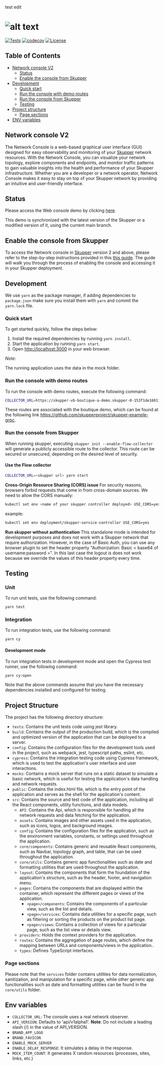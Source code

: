 test edit
# ![alt text](https://user-images.githubusercontent.com/79913332/225248562-80d8f046-dba6-4b1e-94d2-75b4ece046f0.png)

[![Tests](https://github.com/skupperproject/skupper-console/actions/workflows/skupper-console.yml/badge.svg)](https://github.com/skupperproject/skupper-console/actions/workflows/skupper-console.yml) [![codecov](https://codecov.io/github/skupperproject/skupper-console/graph/badge.svg?token=42RWX7XAHH)](https://codecov.io/github/skupperproject/skupper-console) [![License](https://img.shields.io/badge/License-Apache_2.0-blue.svg)](https://opensource.org/licenses/Apache-2.0)

## Table of Contents

- [Network console V2](#network-console-v2)
  - [Status](#status)
  - [Enable the console from Skupper](#enable-the-console-from-skupper)
- [Development](#development)
  - [Quick start](#quick-start)
  - [Run the console with demo routes](#run-the-console-with-demo-routes)
  - [Run the console from Skupper](#run-the-console-from-skupper)
  - [Testing](#testing)
- [Project structure](#project-structure)
  - [Page sections](#page-sections)
- [ENV variables](#env-variables)

## Network console V2

The Network Console is a web-based graphical user interface (GUI) designed for easy observability and monitoring of your [Skupper](https://github.com/skupperproject/skupper) network resources. With the Network Console, you can visualize your network topology, explore components and endpoints, and monitor traffic patterns to gain valuable insights into the health and performance of your Skupper infrastructure. Whether you are a developer or a network operator, Network Console makes it easy to stay on top of your Skupper network by providing an intuitive and user-friendly interface.

## Status

Please access the Web console demo by clicking [here](https://skupper-console-v2.vercel.app).

This demo is synchronized with the latest version of the Skupper or a modified version of it, using the current main branch.

## Enable the console from Skupper

To access the Network console in [Skupper](https://github.com/skupperproject/skupper) version 2 and above, please refer to the step-by-step instructions provided in this [this guide](https://github.com/skupperproject/skupper-docs/blob/main/modules/console/pages/index.adoc). The guide will walk you through the process of enabling the console and accessing it in your Skupper deployment.

## Development

We use `yarn` as the package manager, if adding dependencies to `package.json`
make sure you install them with `yarn` and commit the `yarn.lock` file.

### Quick start

To get started quickly, follow the steps below:

1. Install the required dependencies by running `yarn install`.
2. Start the application by running `yarn start`.
3. Open <http://localhost:3000> in your web browser.

_Note_:

The running application uses the data in the mock folder.

### Run the console with demo routes

To run the console with demo routes, execute the following command:

```bash
COLLECTOR_URL=https://skupper-vb-boutique-a-demo.skupper-0-153f1de160110098c1928a6c05e19444-0000.us-east.containers.appdomain.cloud yarn start
```

These routes are associated with the boutique demo, which can be found at the following link <https://github.com/skupperproject/skupper-example-grpc>.

### Run the console from Skupper

When running skupper, executing `skupper init --enable-flow-collector` will generate a publicly accessible route to the collector. This route can be secured or unsecured, depending on the desired level of security.

#### Use the Flow collector

```bash
COLLECTOR_URL=<skupper url> yarn start
```

**Cross-Origin Resource Sharing (CORS) issue**
For security reasons, browsers forbid requests that come in from cross-domain sources. We need to allow the CORS manually:

```bash
kubectl set env <name of your skupper controller deployed> USE_CORS=yes
```

example:

```bash
kubectl set env deployment/skupper-service-controller USE_CORS=yes
```

**Run skupper without authentication**
This standalone mode is intended for development purposes and does not work with a Skupper network that require authorization. However, in the case of Basic Auth, you can use any browser plugin to set the header property "Authorization: Basic < base64 of username:password >". In this last case the logout is does not work because we override the values of this header property every time.

## Testing

### Unit

To run unit tests, use the following command:

```bash
yarn test
```

### Integration

To run integration tests, use the following command:

```bash
yarn cy
```

#### Development mode

To run integration tests in development mode and open the Cypress test runner, use the following command:

```bash
yarn cy:open
```

Note that the above commands assume that you have the necessary dependencies installed and configured for testing.

## Project Structure

The project has the following directory structure:

- `tests`: Contains the unit tests code using jest library.
- `build`: Contains the output of the production build, which is the compiled and optimized version of the application that can be deployed to a server.
- `config`: Contains the configuration files for the development tools used in the project, such as webpack, jest, typescript paths, eslint, etc.
- `cypress`: Contains the integration testing code using Cypress framework, which is used to test the application's user interface and user interactions.
- `mocks`: Contains a mock server that runs on a static dataset to simulate a basic network, which is useful for testing the application's data handling and network requests.
- `public`: Contains the index.html file, which is the entry point of the application and serves as the shell for the application's content.
- `src`: Contains the source and test code of the application, including all the React components, utility functions, and data models.
  - `API`: Contains the Api, which is responsible for handling all the network requests and data fetching for the application.
  - `assets`: Contains images and other assets used in the application, such as icons, logos, and background images.
  - `config`: Contains the configuration files for the application, such as the environment variables, constants, or settings used throughout the application.
  - `core/components`: Contains generic and reusable React components, such as Navbar, topology graph, and table, that can be used throughout the application.
  - `core/utils`: Contains generic app functionalities such as date and formatting utilities that are used throughout the application.
  - `layout`: Contains the components that form the foundation of the application's structure, such as the header, footer, and navigation menu.
  - `pages`: Contains the components that are displayed within the container, which represent the different pages or views of the application.
    - `<page>/components`: Contains the components of a particular view, such as the list and details.
    - `<page>/services`: Contains data utilities for a specific page, such as filtering or sorting the products on the product list page.
    - `<page>/views`: Contains a collection of views for a particular page, such as the list view or details view.
  - `providers`: Holds the context providers for the application.
  - `routes`: Contains the aggregation of page routes, which define the mapping between URLs and components/views in the application..
  - `types`: Defines TypeScript interfaces.

### Page sections

Please note that the `services` folder contains utilities for data normalization, sanitization, and manipulation for a specific page, while other generic app functionalities such as date and formatting utilities can be found in the `core/utils` folder.

## Env variables

- `COLLECTOR_URL`: The console uses a real network observer.
- `API_VERSION`: Defaults to 'api/v1alpha1'. **Note**: Do not include a leading slash (/) in the value of API_VERSION.
- `BRAND_APP_LOGO`
- `BRAND_FAVICON`
- `ENABLE_MOCK_SERVER`
- `ENABLE_DELAY_RESPONSE`: It simulates a delay in the response.
- `MOCK_ITEM_COUNT`: It generates X random resources (processes, sites, links, etc.)
